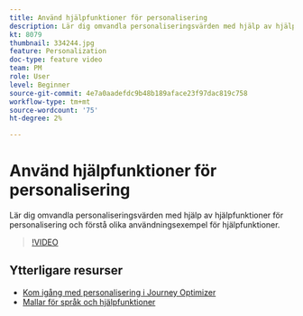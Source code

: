 ```yaml
---
title: Använd hjälpfunktioner för personalisering
description: Lär dig omvandla personaliseringsvärden med hjälp av hjälpfunktioner för personalisering och förstå olika användningsexempel för hjälpfunktioner.
kt: 8079
thumbnail: 334244.jpg
feature: Personalization
doc-type: feature video
team: PM
role: User
level: Beginner
source-git-commit: 4e7a0aadefdc9b48b189aface23f97dac819c758
workflow-type: tm+mt
source-wordcount: '75'
ht-degree: 2%

---
```



# Använd hjälpfunktioner för personalisering

Lär dig omvandla personaliseringsvärden med hjälp av hjälpfunktioner för personalisering och förstå olika användningsexempel för hjälpfunktioner.

>[!VIDEO](https://video.tv.adobe.com/v/334244?quality=12)

## Ytterligare resurser

* [Kom igång med personalisering i Journey Optimizer](https://experienceleague.adobe.com/docs/journey-optimizer/using/personalization/personalize.html)
* [Mallar för språk och hjälpfunktioner](https://experienceleague.adobe.com/docs/journey-optimizer/using/personalization/functions/functions.html)
